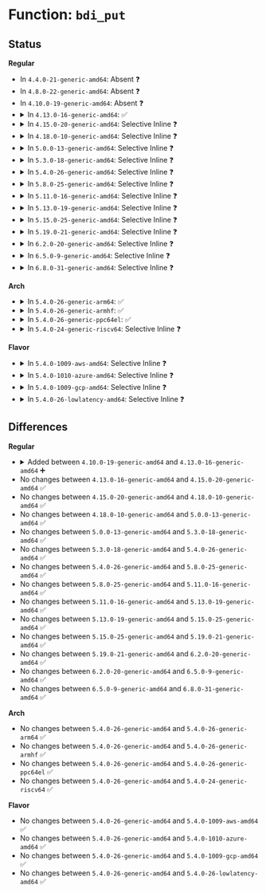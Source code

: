 # Function: <code>bdi_put</code>

## Status
<b>Regular</b>
<ul>
<li>
In <code>4.4.0-21-generic-amd64</code>: Absent ❓
</li>
<li>
In <code>4.8.0-22-generic-amd64</code>: Absent ❓
</li>
<li>
In <code>4.10.0-19-generic-amd64</code>: Absent ❓
</li>
<li>
<details>
<summary>In <code>4.13.0-16-generic-amd64</code>: ✅</summary>

```c
void bdi_put(struct backing_dev_info * bdi)
```

```json
{
  "name": "bdi_put",
  "collision_type": "Unique Global",
  "inline_type": "No",
  "funcs": [
    {
      "addr": 18446744071580816384,
      "name": "bdi_put",
      "external": true,
      "loc": "mm/backing-dev.c:956",
      "file": "mm/backing-dev.c",
      "inline": "seen, unknown",
      "caller_inline": [],
      "caller_func": [
        "mm/backing-dev.c:wb_exit",
        "mm/backing-dev.c:wb_init",
        "fs/super.c:super_setup_bdi_name",
        "fs/super.c:generic_shutdown_super",
        "fs/block_dev.c:bdev_evict_inode",
        "fs/fuse/inode.c:fuse_fill_super",
        "block/blk-core.c:blk_alloc_queue_node",
        "block/blk-sysfs.c:__blk_release_queue"
      ]
    }
  ],
  "symbols": [
    {
      "addr": 18446744071580816384,
      "name": "bdi_put",
      "section": ".text",
      "bind": "STB_GLOBAL",
      "size": 155
    }
  ]
}
```
</details>
</li>
<li>
<details>
<summary>In <code>4.15.0-20-generic-amd64</code>: Selective Inline ❓</summary>

```c
void bdi_put(struct backing_dev_info * bdi)
```

```json
{
  "name": "bdi_put",
  "collision_type": "Unique Global",
  "inline_type": "Selective",
  "funcs": [
    {
      "addr": 18446744071580907753,
      "name": "bdi_put",
      "external": true,
      "loc": "mm/backing-dev.c:971",
      "file": "mm/backing-dev.c",
      "inline": "not declared, inlined",
      "caller_inline": [
        "mm/backing-dev.c:wb_exit",
        "mm/backing-dev.c:wb_init"
      ],
      "caller_func": [
        "fs/super.c:super_setup_bdi_name",
        "fs/super.c:generic_shutdown_super",
        "fs/block_dev.c:bdev_evict_inode",
        "fs/fuse/inode.c:fuse_fill_super",
        "block/blk-core.c:blk_alloc_queue_node",
        "block/blk-sysfs.c:__blk_release_queue"
      ]
    }
  ],
  "symbols": [
    {
      "addr": 18446744071580907616,
      "name": "bdi_put",
      "section": ".text",
      "bind": "STB_GLOBAL",
      "size": 32
    }
  ]
}
```
</details>
</li>
<li>
<details>
<summary>In <code>4.18.0-10-generic-amd64</code>: Selective Inline ❓</summary>

```c
void bdi_put(struct backing_dev_info * bdi)
```

```json
{
  "name": "bdi_put",
  "collision_type": "Unique Global",
  "inline_type": "Selective",
  "funcs": [
    {
      "addr": 18446744071581042569,
      "name": "bdi_put",
      "external": true,
      "loc": "mm/backing-dev.c:969",
      "file": "mm/backing-dev.c",
      "inline": "not declared, inlined",
      "caller_inline": [
        "mm/backing-dev.c:wb_exit",
        "mm/backing-dev.c:wb_init"
      ],
      "caller_func": [
        "fs/super.c:super_setup_bdi_name",
        "fs/super.c:generic_shutdown_super",
        "fs/block_dev.c:bdev_evict_inode",
        "fs/fuse/inode.c:fuse_fill_super",
        "block/blk-core.c:blk_alloc_queue_node",
        "block/blk-core.c:blk_exit_queue"
      ]
    }
  ],
  "symbols": [
    {
      "addr": 18446744071581042848,
      "name": "bdi_put",
      "section": ".text",
      "bind": "STB_GLOBAL",
      "size": 37
    }
  ]
}
```
</details>
</li>
<li>
<details>
<summary>In <code>5.0.0-13-generic-amd64</code>: Selective Inline ❓</summary>

```c
void bdi_put(struct backing_dev_info * bdi)
```

```json
{
  "name": "bdi_put",
  "collision_type": "Unique Global",
  "inline_type": "Selective",
  "funcs": [
    {
      "addr": 18446744071581121161,
      "name": "bdi_put",
      "external": true,
      "loc": "mm/backing-dev.c:972",
      "file": "mm/backing-dev.c",
      "inline": "not declared, inlined",
      "caller_inline": [
        "mm/backing-dev.c:wb_exit",
        "mm/backing-dev.c:wb_init"
      ],
      "caller_func": [
        "fs/super.c:super_setup_bdi_name",
        "fs/super.c:generic_shutdown_super",
        "fs/block_dev.c:bdev_evict_inode",
        "fs/fuse/inode.c:fuse_fill_super",
        "block/blk-core.c:blk_alloc_queue_node",
        "block/blk-core.c:blk_exit_queue"
      ]
    }
  ],
  "symbols": [
    {
      "addr": 18446744071581121008,
      "name": "bdi_put",
      "section": ".text",
      "bind": "STB_GLOBAL",
      "size": 37
    }
  ]
}
```
</details>
</li>
<li>
<details>
<summary>In <code>5.3.0-18-generic-amd64</code>: Selective Inline ❓</summary>

```c
void bdi_put(struct backing_dev_info * bdi)
```

```json
{
  "name": "bdi_put",
  "collision_type": "Unique Global",
  "inline_type": "Selective",
  "funcs": [
    {
      "addr": 18446744071581185789,
      "name": "bdi_put",
      "external": true,
      "loc": "mm/backing-dev.c:959",
      "file": "mm/backing-dev.c",
      "inline": "not declared, inlined",
      "caller_inline": [
        "mm/backing-dev.c:wb_exit",
        "mm/backing-dev.c:wb_init"
      ],
      "caller_func": [
        "fs/super.c:super_setup_bdi_name",
        "fs/super.c:generic_shutdown_super",
        "fs/block_dev.c:bdev_evict_inode",
        "fs/fuse/inode.c:fuse_fill_super",
        "block/blk-core.c:blk_alloc_queue_node",
        "block/blk-sysfs.c:__blk_release_queue"
      ]
    }
  ],
  "symbols": [
    {
      "addr": 18446744071581185632,
      "name": "bdi_put",
      "section": ".text",
      "bind": "STB_GLOBAL",
      "size": 36
    }
  ]
}
```
</details>
</li>
<li>
<details>
<summary>In <code>5.4.0-26-generic-amd64</code>: Selective Inline ❓</summary>

```c
void bdi_put(struct backing_dev_info * bdi)
```

```json
{
  "name": "bdi_put",
  "collision_type": "Unique Global",
  "inline_type": "Selective",
  "funcs": [
    {
      "addr": 18446744071581244441,
      "name": "bdi_put",
      "external": true,
      "loc": "mm/backing-dev.c:1040",
      "file": "mm/backing-dev.c",
      "inline": "not declared, inlined",
      "caller_inline": [
        "mm/backing-dev.c:wb_exit",
        "mm/backing-dev.c:wb_init"
      ],
      "caller_func": [
        "fs/super.c:super_setup_bdi_name",
        "fs/super.c:generic_shutdown_super",
        "fs/fs-writeback.c:cgroup_writeback_by_id",
        "fs/block_dev.c:bdev_evict_inode",
        "fs/fuse/inode.c:fuse_fill_super_common",
        "block/blk-core.c:blk_alloc_queue_node",
        "block/blk-sysfs.c:__blk_release_queue"
      ]
    }
  ],
  "symbols": [
    {
      "addr": 18446744071581244288,
      "name": "bdi_put",
      "section": ".text",
      "bind": "STB_GLOBAL",
      "size": 36
    }
  ]
}
```
</details>
</li>
<li>
<details>
<summary>In <code>5.8.0-25-generic-amd64</code>: Selective Inline ❓</summary>

```c
void bdi_put(struct backing_dev_info * bdi)
```

```json
{
  "name": "bdi_put",
  "collision_type": "Unique Global",
  "inline_type": "Selective",
  "funcs": [
    {
      "addr": 18446744071581433485,
      "name": "bdi_put",
      "external": true,
      "loc": "mm/backing-dev.c:1030",
      "file": "mm/backing-dev.c",
      "inline": "not declared, inlined",
      "caller_inline": [
        "mm/backing-dev.c:wb_exit",
        "mm/backing-dev.c:wb_init"
      ],
      "caller_func": [
        "fs/super.c:super_setup_bdi_name",
        "fs/super.c:generic_shutdown_super",
        "fs/fs-writeback.c:cgroup_writeback_by_id",
        "fs/block_dev.c:bdev_evict_inode",
        "fs/fuse/inode.c:fuse_fill_super_common",
        "block/blk-core.c:__blk_alloc_queue",
        "block/blk-sysfs.c:__blk_release_queue"
      ]
    }
  ],
  "symbols": [
    {
      "addr": 18446744071581433312,
      "name": "bdi_put",
      "section": ".text",
      "bind": "STB_GLOBAL",
      "size": 59
    }
  ]
}
```
</details>
</li>
<li>
<details>
<summary>In <code>5.11.0-16-generic-amd64</code>: Selective Inline ❓</summary>

```c
void bdi_put(struct backing_dev_info * bdi)
```

```json
{
  "name": "bdi_put",
  "collision_type": "Unique Global",
  "inline_type": "Selective",
  "funcs": [
    {
      "addr": 18446744071581476013,
      "name": "bdi_put",
      "external": true,
      "loc": "mm/backing-dev.c:899",
      "file": "mm/backing-dev.c",
      "inline": "not declared, inlined",
      "caller_inline": [
        "mm/backing-dev.c:wb_exit",
        "mm/backing-dev.c:wb_init"
      ],
      "caller_func": [
        "fs/super.c:super_setup_bdi_name",
        "fs/super.c:generic_shutdown_super",
        "fs/fs-writeback.c:cgroup_writeback_by_id",
        "fs/block_dev.c:bdev_evict_inode",
        "fs/fuse/inode.c:fuse_fill_super_common",
        "block/blk-core.c:blk_alloc_queue",
        "block/blk-sysfs.c:blk_release_queue"
      ]
    }
  ],
  "symbols": [
    {
      "addr": 18446744071581475856,
      "name": "bdi_put",
      "section": ".text",
      "bind": "STB_GLOBAL",
      "size": 59
    }
  ]
}
```
</details>
</li>
<li>
<details>
<summary>In <code>5.13.0-19-generic-amd64</code>: Selective Inline ❓</summary>

```c
void bdi_put(struct backing_dev_info * bdi)
```

```json
{
  "name": "bdi_put",
  "collision_type": "Unique Global",
  "inline_type": "Selective",
  "funcs": [
    {
      "addr": 18446744071581496765,
      "name": "bdi_put",
      "external": true,
      "loc": "mm/backing-dev.c:898",
      "file": "mm/backing-dev.c",
      "inline": "not declared, inlined",
      "caller_inline": [
        "mm/backing-dev.c:wb_exit",
        "mm/backing-dev.c:wb_init"
      ],
      "caller_func": [
        "fs/super.c:super_setup_bdi_name",
        "fs/super.c:generic_shutdown_super",
        "fs/fs-writeback.c:cgroup_writeback_by_id",
        "fs/block_dev.c:bdev_evict_inode",
        "fs/fuse/inode.c:fuse_fill_super_common",
        "block/blk-core.c:blk_alloc_queue",
        "block/blk-sysfs.c:blk_release_queue"
      ]
    }
  ],
  "symbols": [
    {
      "addr": 18446744071581496608,
      "name": "bdi_put",
      "section": ".text",
      "bind": "STB_GLOBAL",
      "size": 59
    }
  ]
}
```
</details>
</li>
<li>
<details>
<summary>In <code>5.15.0-25-generic-amd64</code>: Selective Inline ❓</summary>

```c
void bdi_put(struct backing_dev_info * bdi)
```

```json
{
  "name": "bdi_put",
  "collision_type": "Unique Global",
  "inline_type": "Selective",
  "funcs": [
    {
      "addr": 18446744071581755142,
      "name": "bdi_put",
      "external": true,
      "loc": "mm/backing-dev.c:981",
      "file": "mm/backing-dev.c",
      "inline": "not declared, inlined",
      "caller_inline": [
        "mm/backing-dev.c:wb_exit",
        "mm/backing-dev.c:wb_init"
      ],
      "caller_func": [
        "fs/super.c:super_setup_bdi_name",
        "fs/super.c:generic_shutdown_super",
        "fs/fs-writeback.c:cgroup_writeback_by_id",
        "fs/fuse/inode.c:fuse_fill_super_common",
        "block/bdev.c:bdev_free_inode",
        "block/genhd.c:__alloc_disk_node"
      ]
    }
  ],
  "symbols": [
    {
      "addr": 18446744071581755728,
      "name": "bdi_put",
      "section": ".text",
      "bind": "STB_GLOBAL",
      "size": 113
    }
  ]
}
```
</details>
</li>
<li>
<details>
<summary>In <code>5.19.0-21-generic-amd64</code>: Selective Inline ❓</summary>

```c
void bdi_put(struct backing_dev_info * bdi)
```

```json
{
  "name": "bdi_put",
  "collision_type": "Unique Global",
  "inline_type": "Selective",
  "funcs": [
    {
      "addr": 18446744071582136714,
      "name": "bdi_put",
      "external": true,
      "loc": "mm/backing-dev.c:971",
      "file": "mm/backing-dev.c",
      "inline": "not declared, inlined",
      "caller_inline": [
        "mm/backing-dev.c:cgwb_create",
        "mm/backing-dev.c:cgwb_release_workfn"
      ],
      "caller_func": [
        "fs/super.c:super_setup_bdi_name",
        "fs/super.c:generic_shutdown_super",
        "fs/fs-writeback.c:cgroup_writeback_by_id",
        "fs/squashfs/super.c:squashfs_fill_super",
        "fs/fuse/inode.c:fuse_fill_super_common",
        "block/bdev.c:bdev_free_inode",
        "block/genhd.c:__alloc_disk_node"
      ]
    }
  ],
  "symbols": [
    {
      "addr": 18446744071582137264,
      "name": "bdi_put",
      "section": ".text",
      "bind": "STB_GLOBAL",
      "size": 95
    }
  ]
}
```
</details>
</li>
<li>
<details>
<summary>In <code>6.2.0-20-generic-amd64</code>: Selective Inline ❓</summary>

```c
void bdi_put(struct backing_dev_info * bdi)
```

```json
{
  "name": "bdi_put",
  "collision_type": "Unique Global",
  "inline_type": "Selective",
  "funcs": [
    {
      "addr": 18446744071582614007,
      "name": "bdi_put",
      "external": true,
      "loc": "mm/backing-dev.c:1094",
      "file": "mm/backing-dev.c",
      "inline": "not declared, inlined",
      "caller_inline": [
        "mm/backing-dev.c:cgwb_create",
        "mm/backing-dev.c:cgwb_release_workfn"
      ],
      "caller_func": [
        "fs/super.c:super_setup_bdi_name",
        "fs/super.c:generic_shutdown_super",
        "fs/fs-writeback.c:cgroup_writeback_by_id",
        "fs/fuse/inode.c:fuse_fill_super_common",
        "block/bdev.c:bdev_free_inode",
        "block/genhd.c:__alloc_disk_node"
      ]
    }
  ],
  "symbols": [
    {
      "addr": 18446744071582614576,
      "name": "bdi_put",
      "section": ".text",
      "bind": "STB_GLOBAL",
      "size": 95
    }
  ]
}
```
</details>
</li>
<li>
<details>
<summary>In <code>6.5.0-9-generic-amd64</code>: Selective Inline ❓</summary>

```c
void bdi_put(struct backing_dev_info * bdi)
```

```json
{
  "name": "bdi_put",
  "collision_type": "Unique Global",
  "inline_type": "Selective",
  "funcs": [
    {
      "addr": 18446744071582822775,
      "name": "bdi_put",
      "external": true,
      "loc": "mm/backing-dev.c:1107",
      "file": "mm/backing-dev.c",
      "inline": "not declared, inlined",
      "caller_inline": [
        "mm/backing-dev.c:cgwb_create",
        "mm/backing-dev.c:cgwb_release_workfn"
      ],
      "caller_func": [
        "fs/super.c:super_setup_bdi_name",
        "fs/super.c:generic_shutdown_super",
        "fs/fs-writeback.c:cgroup_writeback_by_id",
        "fs/fuse/inode.c:fuse_fill_super_common",
        "block/bdev.c:bdev_free_inode",
        "block/genhd.c:__alloc_disk_node"
      ]
    }
  ],
  "symbols": [
    {
      "addr": 18446744071582823344,
      "name": "bdi_put",
      "section": ".text",
      "bind": "STB_GLOBAL",
      "size": 95
    }
  ]
}
```
</details>
</li>
<li>
<details>
<summary>In <code>6.8.0-31-generic-amd64</code>: Selective Inline ❓</summary>

```c
void bdi_put(struct backing_dev_info * bdi)
```

```json
{
  "name": "bdi_put",
  "collision_type": "Unique Global",
  "inline_type": "Selective",
  "funcs": [
    {
      "addr": 18446744071582996866,
      "name": "bdi_put",
      "external": true,
      "loc": "mm/backing-dev.c:1103",
      "file": "mm/backing-dev.c",
      "inline": "not declared, inlined",
      "caller_inline": [
        "mm/backing-dev.c:cgwb_create",
        "mm/backing-dev.c:cgwb_release_workfn"
      ],
      "caller_func": [
        "fs/super.c:super_setup_bdi_name",
        "fs/super.c:generic_shutdown_super",
        "fs/fs-writeback.c:cgroup_writeback_by_id",
        "fs/fuse/inode.c:fuse_fill_super_common",
        "block/bdev.c:bdev_free_inode",
        "block/genhd.c:__alloc_disk_node"
      ]
    }
  ],
  "symbols": [
    {
      "addr": 18446744071582996048,
      "name": "bdi_put",
      "section": ".text",
      "bind": "STB_GLOBAL",
      "size": 95
    }
  ]
}
```
</details>
</li>
</ul>
<b>Arch</b>
<ul>
<li>
<details>
<summary>In <code>5.4.0-26-generic-arm64</code>: ✅</summary>

```c
void bdi_put(struct backing_dev_info * bdi)
```

```json
{
  "name": "bdi_put",
  "collision_type": "Unique Global",
  "inline_type": "No",
  "funcs": [
    {
      "addr": 18446603336492642024,
      "name": "bdi_put",
      "external": true,
      "loc": "mm/backing-dev.c:1040",
      "file": "mm/backing-dev.c",
      "inline": "seen, unknown",
      "caller_inline": [],
      "caller_func": [
        "mm/backing-dev.c:wb_exit",
        "mm/backing-dev.c:wb_init",
        "fs/super.c:super_setup_bdi_name",
        "fs/super.c:generic_shutdown_super",
        "fs/fs-writeback.c:cgroup_writeback_by_id",
        "fs/block_dev.c:bdev_evict_inode",
        "fs/fuse/inode.c:fuse_fill_super_common",
        "block/blk-core.c:blk_alloc_queue_node",
        "block/blk-sysfs.c:__blk_release_queue"
      ]
    }
  ],
  "symbols": [
    {
      "addr": 18446603336492642024,
      "name": "bdi_put",
      "section": ".text",
      "bind": "STB_GLOBAL",
      "size": 284
    }
  ]
}
```
</details>
</li>
<li>
<details>
<summary>In <code>5.4.0-26-generic-armhf</code>: ✅</summary>

```c
void bdi_put(struct backing_dev_info * bdi)
```

```json
{
  "name": "bdi_put",
  "collision_type": "Unique Global",
  "inline_type": "No",
  "funcs": [
    {
      "addr": 3226484116,
      "name": "bdi_put",
      "external": true,
      "loc": "mm/backing-dev.c:1040",
      "file": "mm/backing-dev.c",
      "inline": "seen, unknown",
      "caller_inline": [],
      "caller_func": [
        "mm/backing-dev.c:wb_exit",
        "mm/backing-dev.c:wb_init",
        "fs/super.c:super_setup_bdi_name",
        "fs/super.c:generic_shutdown_super",
        "fs/fs-writeback.c:cgroup_writeback_by_id",
        "fs/block_dev.c:bdev_evict_inode",
        "fs/fuse/inode.c:fuse_fill_super_common",
        "block/blk-core.c:blk_alloc_queue_node",
        "block/blk-sysfs.c:__blk_release_queue",
        "drivers/mtd/mtdcore.c:cleanup_mtd",
        "drivers/mtd/mtdcore.c:init_mtd",
        "drivers/mtd/mtdcore.c:init_mtd"
      ]
    }
  ],
  "symbols": [
    {
      "addr": 3226484116,
      "name": "bdi_put",
      "section": ".text",
      "bind": "STB_GLOBAL",
      "size": 236
    }
  ]
}
```
</details>
</li>
<li>
<details>
<summary>In <code>5.4.0-26-generic-ppc64el</code>: ✅</summary>

```c
void bdi_put(struct backing_dev_info * bdi)
```

```json
{
  "name": "bdi_put",
  "collision_type": "Unique Global",
  "inline_type": "No",
  "funcs": [
    {
      "addr": 13835058055285958688,
      "name": "bdi_put",
      "external": true,
      "loc": "mm/backing-dev.c:1040",
      "file": "mm/backing-dev.c",
      "inline": "seen, unknown",
      "caller_inline": [],
      "caller_func": [
        "mm/backing-dev.c:wb_exit",
        "mm/backing-dev.c:wb_init",
        "fs/super.c:super_setup_bdi_name",
        "fs/super.c:generic_shutdown_super",
        "fs/fs-writeback.c:cgroup_writeback_by_id",
        "fs/block_dev.c:bdev_evict_inode",
        "fs/fuse/inode.c:fuse_fill_super_common",
        "block/blk-core.c:blk_alloc_queue_node",
        "block/blk-sysfs.c:__blk_release_queue"
      ]
    }
  ],
  "symbols": [
    {
      "addr": 13835058055285958688,
      "name": "bdi_put",
      "section": ".text",
      "bind": "STB_GLOBAL",
      "size": 344
    }
  ]
}
```
</details>
</li>
<li>
<details>
<summary>In <code>5.4.0-24-generic-riscv64</code>: Selective Inline ❓</summary>

```c
void bdi_put(struct backing_dev_info * bdi)
```

```json
{
  "name": "bdi_put",
  "collision_type": "Unique Global",
  "inline_type": "Selective",
  "funcs": [
    {
      "addr": 18446743936272658838,
      "name": "bdi_put",
      "external": true,
      "loc": "mm/backing-dev.c:1040",
      "file": "mm/backing-dev.c",
      "inline": "not declared, inlined",
      "caller_inline": [
        "mm/backing-dev.c:wb_exit",
        "mm/backing-dev.c:wb_init"
      ],
      "caller_func": [
        "fs/super.c:super_setup_bdi_name",
        "fs/super.c:generic_shutdown_super",
        "fs/fs-writeback.c:cgroup_writeback_by_id",
        "fs/block_dev.c:bdev_evict_inode",
        "fs/fuse/inode.c:fuse_fill_super_common",
        "block/blk-core.c:blk_alloc_queue_node",
        "block/blk-sysfs.c:__blk_release_queue"
      ]
    }
  ],
  "symbols": [
    {
      "addr": 18446743936272657852,
      "name": "bdi_put",
      "section": ".text",
      "bind": "STB_GLOBAL",
      "size": 68
    }
  ]
}
```
</details>
</li>
</ul>
<b>Flavor</b>
<ul>
<li>
<details>
<summary>In <code>5.4.0-1009-aws-amd64</code>: Selective Inline ❓</summary>

```c
void bdi_put(struct backing_dev_info * bdi)
```

```json
{
  "name": "bdi_put",
  "collision_type": "Unique Global",
  "inline_type": "Selective",
  "funcs": [
    {
      "addr": 18446744071581213289,
      "name": "bdi_put",
      "external": true,
      "loc": "mm/backing-dev.c:1040",
      "file": "mm/backing-dev.c",
      "inline": "not declared, inlined",
      "caller_inline": [
        "mm/backing-dev.c:wb_exit",
        "mm/backing-dev.c:wb_init"
      ],
      "caller_func": [
        "fs/super.c:super_setup_bdi_name",
        "fs/super.c:generic_shutdown_super",
        "fs/fs-writeback.c:cgroup_writeback_by_id",
        "fs/block_dev.c:bdev_evict_inode",
        "fs/fuse/inode.c:fuse_fill_super_common",
        "block/blk-core.c:blk_alloc_queue_node",
        "block/blk-sysfs.c:__blk_release_queue"
      ]
    }
  ],
  "symbols": [
    {
      "addr": 18446744071581213136,
      "name": "bdi_put",
      "section": ".text",
      "bind": "STB_GLOBAL",
      "size": 36
    }
  ]
}
```
</details>
</li>
<li>
<details>
<summary>In <code>5.4.0-1010-azure-amd64</code>: Selective Inline ❓</summary>

```c
void bdi_put(struct backing_dev_info * bdi)
```

```json
{
  "name": "bdi_put",
  "collision_type": "Unique Global",
  "inline_type": "Selective",
  "funcs": [
    {
      "addr": 18446744071581159993,
      "name": "bdi_put",
      "external": true,
      "loc": "mm/backing-dev.c:1040",
      "file": "mm/backing-dev.c",
      "inline": "not declared, inlined",
      "caller_inline": [
        "mm/backing-dev.c:wb_exit",
        "mm/backing-dev.c:wb_init"
      ],
      "caller_func": [
        "fs/super.c:super_setup_bdi_name",
        "fs/super.c:generic_shutdown_super",
        "fs/fs-writeback.c:cgroup_writeback_by_id",
        "fs/block_dev.c:bdev_evict_inode",
        "fs/fuse/inode.c:fuse_fill_super_common",
        "block/blk-core.c:blk_alloc_queue_node",
        "block/blk-sysfs.c:__blk_release_queue"
      ]
    }
  ],
  "symbols": [
    {
      "addr": 18446744071581159840,
      "name": "bdi_put",
      "section": ".text",
      "bind": "STB_GLOBAL",
      "size": 36
    }
  ]
}
```
</details>
</li>
<li>
<details>
<summary>In <code>5.4.0-1009-gcp-amd64</code>: Selective Inline ❓</summary>

```c
void bdi_put(struct backing_dev_info * bdi)
```

```json
{
  "name": "bdi_put",
  "collision_type": "Unique Global",
  "inline_type": "Selective",
  "funcs": [
    {
      "addr": 18446744071581204489,
      "name": "bdi_put",
      "external": true,
      "loc": "mm/backing-dev.c:1040",
      "file": "mm/backing-dev.c",
      "inline": "not declared, inlined",
      "caller_inline": [
        "mm/backing-dev.c:wb_exit",
        "mm/backing-dev.c:wb_init"
      ],
      "caller_func": [
        "fs/super.c:super_setup_bdi_name",
        "fs/super.c:generic_shutdown_super",
        "fs/fs-writeback.c:cgroup_writeback_by_id",
        "fs/block_dev.c:bdev_evict_inode",
        "fs/fuse/inode.c:fuse_fill_super_common",
        "block/blk-core.c:blk_alloc_queue_node",
        "block/blk-sysfs.c:__blk_release_queue"
      ]
    }
  ],
  "symbols": [
    {
      "addr": 18446744071581204336,
      "name": "bdi_put",
      "section": ".text",
      "bind": "STB_GLOBAL",
      "size": 36
    }
  ]
}
```
</details>
</li>
<li>
<details>
<summary>In <code>5.4.0-26-lowlatency-amd64</code>: Selective Inline ❓</summary>

```c
void bdi_put(struct backing_dev_info * bdi)
```

```json
{
  "name": "bdi_put",
  "collision_type": "Unique Global",
  "inline_type": "Selective",
  "funcs": [
    {
      "addr": 18446744071581267817,
      "name": "bdi_put",
      "external": true,
      "loc": "mm/backing-dev.c:1040",
      "file": "mm/backing-dev.c",
      "inline": "not declared, inlined",
      "caller_inline": [
        "mm/backing-dev.c:wb_exit",
        "mm/backing-dev.c:wb_init"
      ],
      "caller_func": [
        "fs/super.c:super_setup_bdi_name",
        "fs/super.c:generic_shutdown_super",
        "fs/fs-writeback.c:cgroup_writeback_by_id",
        "fs/block_dev.c:bdev_evict_inode",
        "fs/fuse/inode.c:fuse_fill_super_common",
        "block/blk-core.c:blk_alloc_queue_node",
        "block/blk-sysfs.c:__blk_release_queue"
      ]
    }
  ],
  "symbols": [
    {
      "addr": 18446744071581267664,
      "name": "bdi_put",
      "section": ".text",
      "bind": "STB_GLOBAL",
      "size": 36
    }
  ]
}
```
</details>
</li>
</ul>

## Differences
<b>Regular</b>
<ul>
<li>
<details>
<summary>Added between <code>4.10.0-19-generic-amd64</code> and <code>4.13.0-16-generic-amd64</code> ➕</summary>

```c
void bdi_put(struct backing_dev_info * bdi)
```
</details>
</li>
<li>
No changes between <code>4.13.0-16-generic-amd64</code> and <code>4.15.0-20-generic-amd64</code> ✅
</li>
<li>
No changes between <code>4.15.0-20-generic-amd64</code> and <code>4.18.0-10-generic-amd64</code> ✅
</li>
<li>
No changes between <code>4.18.0-10-generic-amd64</code> and <code>5.0.0-13-generic-amd64</code> ✅
</li>
<li>
No changes between <code>5.0.0-13-generic-amd64</code> and <code>5.3.0-18-generic-amd64</code> ✅
</li>
<li>
No changes between <code>5.3.0-18-generic-amd64</code> and <code>5.4.0-26-generic-amd64</code> ✅
</li>
<li>
No changes between <code>5.4.0-26-generic-amd64</code> and <code>5.8.0-25-generic-amd64</code> ✅
</li>
<li>
No changes between <code>5.8.0-25-generic-amd64</code> and <code>5.11.0-16-generic-amd64</code> ✅
</li>
<li>
No changes between <code>5.11.0-16-generic-amd64</code> and <code>5.13.0-19-generic-amd64</code> ✅
</li>
<li>
No changes between <code>5.13.0-19-generic-amd64</code> and <code>5.15.0-25-generic-amd64</code> ✅
</li>
<li>
No changes between <code>5.15.0-25-generic-amd64</code> and <code>5.19.0-21-generic-amd64</code> ✅
</li>
<li>
No changes between <code>5.19.0-21-generic-amd64</code> and <code>6.2.0-20-generic-amd64</code> ✅
</li>
<li>
No changes between <code>6.2.0-20-generic-amd64</code> and <code>6.5.0-9-generic-amd64</code> ✅
</li>
<li>
No changes between <code>6.5.0-9-generic-amd64</code> and <code>6.8.0-31-generic-amd64</code> ✅
</li>
</ul>
<b>Arch</b>
<ul>
<li>
No changes between <code>5.4.0-26-generic-amd64</code> and <code>5.4.0-26-generic-arm64</code> ✅
</li>
<li>
No changes between <code>5.4.0-26-generic-amd64</code> and <code>5.4.0-26-generic-armhf</code> ✅
</li>
<li>
No changes between <code>5.4.0-26-generic-amd64</code> and <code>5.4.0-26-generic-ppc64el</code> ✅
</li>
<li>
No changes between <code>5.4.0-26-generic-amd64</code> and <code>5.4.0-24-generic-riscv64</code> ✅
</li>
</ul>
<b>Flavor</b>
<ul>
<li>
No changes between <code>5.4.0-26-generic-amd64</code> and <code>5.4.0-1009-aws-amd64</code> ✅
</li>
<li>
No changes between <code>5.4.0-26-generic-amd64</code> and <code>5.4.0-1010-azure-amd64</code> ✅
</li>
<li>
No changes between <code>5.4.0-26-generic-amd64</code> and <code>5.4.0-1009-gcp-amd64</code> ✅
</li>
<li>
No changes between <code>5.4.0-26-generic-amd64</code> and <code>5.4.0-26-lowlatency-amd64</code> ✅
</li>
</ul>
